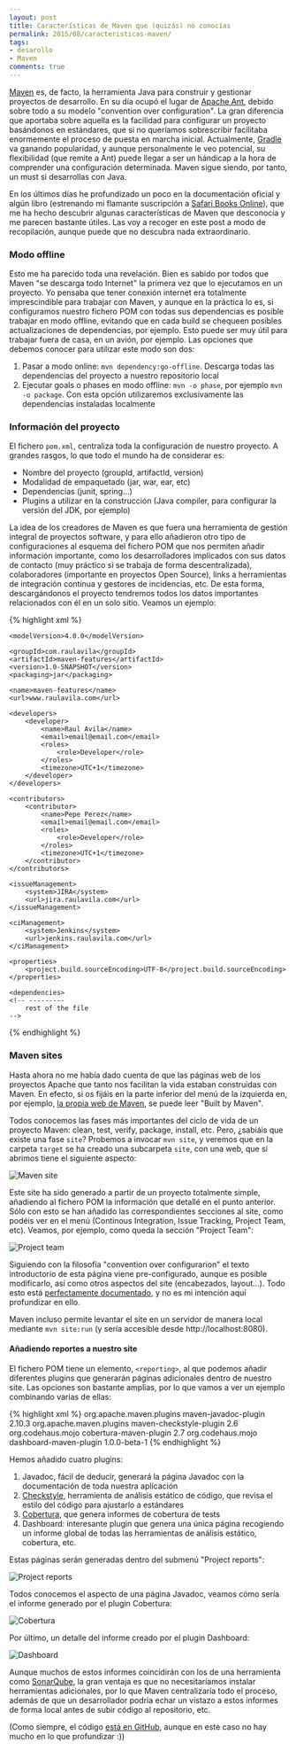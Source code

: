 ```yaml
---
layout: post
title: Características de Maven que (quizás) no conocías
permalink: 2015/08/caracteristicas-maven/
tags:
- desarollo
- Maven
comments: true
---
```


[Maven](https://maven.apache.org/) es, de facto, la herramienta Java para construir y gestionar proyectos de desarrollo. En su día ocupó el lugar de [Apache Ant](http://ant.apache.org/), debido sobre todo a su modelo "convention over configuration". La gran diferencia que aportaba sobre aquella es la facilidad para configurar un proyecto basándonos en estándares, que si no queríamos sobrescribir facilitaba enormemente el proceso de puesta en marcha inicial. Actualmente, [Gradle](https://gradle.org/) va ganando popularidad, y aunque personalmente le veo potencial, su flexibilidad (que remite a Ant) puede llegar a ser un hándicap a la hora de comprender una configuración determinada. Maven sigue siendo, por tanto, un must si desarrollas con Java.

En los últimos días he profundizado un poco en la documentación oficial y algún libro (estrenando mi flamante suscripción a [Safari Books Online](https://www.safaribooksonline.com)), que me ha hecho descubrir algunas características de Maven que desconocía y me parecen bastante útiles. Las voy a recoger en este post a modo de recopilación, aunque puede que no descubra nada extraordinario.

<!--break-->

### Modo offline

Esto me ha parecido toda una revelación. Bien es sabido por todos que Maven "se descarga todo Internet" la primera vez que lo ejecutamos en un proyecto. Yo pensaba que tener conexión internet era totalmente imprescindible para trabajar con Maven, y aunque en la práctica lo es, si configuramos nuestro fichero POM con todas sus dependencias es posible trabajar en modo offline, evitando que en cada build se chequeen posibles actualizaciones de dependencias, por ejemplo. Esto puede ser muy útil para trabajar fuera de casa, en un avión, por ejemplo. Las opciones que debemos conocer para utilizar este modo son dos:

1. Pasar a modo online: `mvn dependency:go-offline`. Descarga todas las dependencias del proyecto a nuestro repositorio local
2. Ejecutar goals o phases en modo offline: `mvn -o phase`, por ejemplo `mvn -o package`. Con esta opción utilizaremos exclusivamente las dependencias instaladas localmente

### Información del proyecto

El fichero `pom.xml`, centraliza toda la configuración de nuestro proyecto. A grandes rasgos, lo que todo el mundo ha de considerar es:

* Nombre del proyecto (groupId, artifactId, version)
* Modalidad de empaquetado (jar, war, ear, etc)
* Dependencias (junit, spring...)
* Plugins a utilizar en la construcción (Java compiler, para configurar la versión del JDK, por ejemplo)

La idea de los creadores de Maven es que fuera una herramienta de gestión integral de proyectos software, y para ello añadieron otro tipo de configuraciones al esquema del fichero POM que nos permiten añadir información importante, como los desarrolladores implicados con sus datos de contacto (muy práctico si se trabaja de forma descentralizada), colaboradores (importante en proyectos Open Source), links a herramientas de integración continua y gestores de incidencias, etc. De esta forma, descargándonos el proyecto tendremos todos los datos importantes relacionados con él en un solo sitio. Veamos un ejemplo:

{% highlight xml %}
<project
    xmlns="http://maven.apache.org/POM/4.0.0"
    xmlns:xsi="http://www.w3.org/2001/XMLSchema-instance"
    xsi:schemaLocation="http://maven.apache.org/POM/4.0.0 http://maven.apache.org/xsd/maven-4.0.0.xsd">

    <modelVersion>4.0.0</modelVersion>

    <groupId>com.raulavila</groupId>
    <artifactId>maven-features</artifactId>
    <version>1.0-SNAPSHOT</version>
    <packaging>jar</packaging>

    <name>maven-features</name>
    <url>www.raulavila.com</url>

    <developers>
        <developer>
            <name>Raul Avila</name>
            <email>email@email.com</email>
            <roles>
                <role>Developer</role>
            </roles>
            <timezone>UTC+1</timezone>
        </developer>
    </developers>

    <contributors>
        <contributor>
            <name>Pepe Perez</name>
            <email>email@email.com</email>
            <roles>
                <role>Developer</role>
            </roles>
            <timezone>UTC+1</timezone>
        </contributor>
    </contributors>

    <issueManagement>
        <system>JIRA</system>
        <url>jira.raulavila.com</url>
    </issueManagement>

    <ciManagement>
        <system>Jenkins</system>
        <url>jenkins.raulavila.com</url>
    </ciManagement>

    <properties>
        <project.build.sourceEncoding>UTF-8</project.build.sourceEncoding>
    </properties>

    <dependencies>
    <!-- ---------
        rest of the file
    -->
</project>
{% endhighlight %}

### Maven sites

Hasta ahora no me había dado cuenta de que las páginas web de los proyectos Apache que tanto nos facilitan la vida estaban construidas con Maven. En efecto, si os fijáis en la parte inferior del menú de la izquierda en, por ejemplo, [la propia web de Maven](https://maven.apache.org/), se puede leer "Built by Maven".

Todos conocemos las fases más importantes del ciclo de vida de un proyecto Maven: clean, test, verify, package, install, etc. Pero, ¿sabiáis que existe una fase `site`? Probemos a invocar `mvn site`, y veremos que en la carpeta `target` se ha creado una subcarpeta `site`, con una web, que si abrimos tiene el siguiente aspecto:

![Maven site](/public/pictures/maven/maven1.jpg)

Este site ha sido generado a partir de un proyecto totalmente simple, añadiendo al fichero POM la información que detallé en el punto anterior. Sólo con esto se han añadido las correspondientes secciones al site, como podéis ver en el menú (Continous Integration, Issue Tracking, Project Team, etc). Veamos, por ejemplo, como queda la sección "Project Team":

![Project team](/public/pictures/maven/maven2.jpg)

Siguiendo con la filosofía "convention over configurarion" el texto introductorio de esta página viene pre-configurado, aunque es posible modificarlo, así como otros aspectos del site (encabezados, layout...). Todo esto está [perfectamente documentado](https://maven.apache.org/plugins/maven-site-plugin/), y no es mi intención aquí profundizar en ello.

Maven incluso permite levantar el site en un servidor de manera local mediante `mvn site:run` (y sería accesible desde http://localhost:8080).

#### Añadiendo reportes a nuestro site

El fichero POM tiene un elemento, `<reporting>`, al que podemos añadir diferentes plugins que generarán páginas adicionales dentro de nuestro site. Las opciones son bastante amplias, por lo que vamos a ver un ejemplo combinando varias de ellas:

{% highlight xml %}
<reporting>
     <plugins>
         <plugin>
             <groupId>org.apache.maven.plugins</groupId>
             <artifactId>maven-javadoc-plugin</artifactId>
             <version>2.10.3</version>
         </plugin>
         <plugin>
             <groupId>org.apache.maven.plugins</groupId>
             <artifactId>maven-checkstyle-plugin</artifactId>
             <version>2.6</version>
         </plugin>
         <plugin>
             <groupId>org.codehaus.mojo</groupId>
             <artifactId>cobertura-maven-plugin</artifactId>
             <version>2.7</version>
         </plugin>
         <plugin>
             <groupId>org.codehaus.mojo</groupId>
             <artifactId>dashboard-maven-plugin</artifactId>
             <version>1.0.0-beta-1</version>
         </plugin>
     </plugins>
 </reporting>
{% endhighlight %}

Hemos añadido cuatro plugins:

1. Javadoc, fácil de deducir, generará la página Javadoc con la documentación de toda nuestra aplicación
2. [Checkstyle](http://checkstyle.sourceforge.net/), herramienta de análisis estático de código, que revisa el estilo del código para ajustarlo a estándares
3. [Cobertura](http://cobertura.github.io/cobertura/), que genera informes de cobertura de tests
4. Dashboard: interesante plugin que genera una única página recogiendo un informe global de todas las herramientas de análisis estático, cobertura, etc.

Estas páginas serán generadas dentro del submenú "Project reports":

![Project reports](/public/pictures/maven/maven3.jpg)

Todos conocemos el aspecto de una página Javadoc, veamos cómo sería el informe generado por el plugin Cobertura:

![Cobertura](/public/pictures/maven/maven4.jpg)

Por último, un detalle del informe creado por el plugin Dashboard:

![Dashboard](/public/pictures/maven/maven5.jpg)

Aunque muchos de estos informes coincidirán con los de una herramienta como [SonarQube](http://www.sonarqube.org/), la gran ventaja es que no necesitaríamos instalar herramientas adicionales, por lo que Maven centralizaría todo el proceso, además de que un desarrollador podría echar un vistazo a estos informes de forma local antes de subir código al repositorio, etc.

(Como siempre, el código [está en GitHub](https://github.com/raulavila/maven-features), aunque en este caso no hay mucho en lo que profundizar :))
